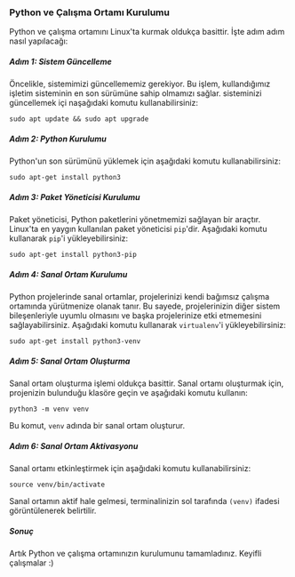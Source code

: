 ### Python ve Çalışma Ortamı Kurulumu
Python ve çalışma ortamını Linux'ta kurmak oldukça basittir. İşte adım adım nasıl yapılacağı:

##### Adım 1: Sistem Güncelleme
Öncelikle, sistemimizi güncellememiz gerekiyor. Bu işlem, kullandığımız işletim sisteminin en son sürümüne sahip olmamızı sağlar. sisteminizi güncellemek içi naşağıdaki komutu kullanabilirsiniz:
```
sudo apt update && sudo apt upgrade
```

##### Adım 2: Python Kurulumu

Python'un son sürümünü yüklemek için aşağıdaki komutu kullanabilirsiniz:

```
sudo apt-get install python3
```

##### Adım 3: Paket Yöneticisi Kurulumu

Paket yöneticisi, Python paketlerini yönetmemizi sağlayan bir araçtır. Linux'ta en yaygın kullanılan paket yöneticisi `pip`'dir. Aşağıdaki komutu kullanarak `pip`'i yükleyebilirsiniz:
```
sudo apt-get install python3-pip
```

##### Adım 4: Sanal Ortam Kurulumu

Python projelerinde sanal ortamlar, projelerinizi kendi bağımsız çalışma ortamında yürütmenize olanak tanır. Bu sayede, projelerinizin diğer sistem bileşenleriyle uyumlu olmasını ve başka projelerinize etki etmemesini sağlayabilirsiniz. Aşağıdaki komutu kullanarak `virtualenv`'i yükleyebilirsiniz:

```
sudo apt-get install python3-venv
```

##### Adım 5: Sanal Ortam Oluşturma

Sanal ortam oluşturma işlemi oldukça basittir. Sanal ortamı oluşturmak için, projenizin bulunduğu klasöre geçin ve aşağıdaki komutu kullanın:
```
python3 -m venv venv
```
Bu komut, `venv` adında bir sanal ortam oluşturur.

##### Adım 6: Sanal Ortam Aktivasyonu

Sanal ortamı etkinleştirmek için aşağıdaki komutu kullanabilirsiniz:
```
source venv/bin/activate
```

Sanal ortamın aktif hale gelmesi, terminalinizin sol tarafında `(venv)` ifadesi görüntülenerek belirtilir.

##### Sonuç

Artık Python ve çalışma ortamınızın kurulumunu tamamladınız. Keyifli çalışmalar :)
